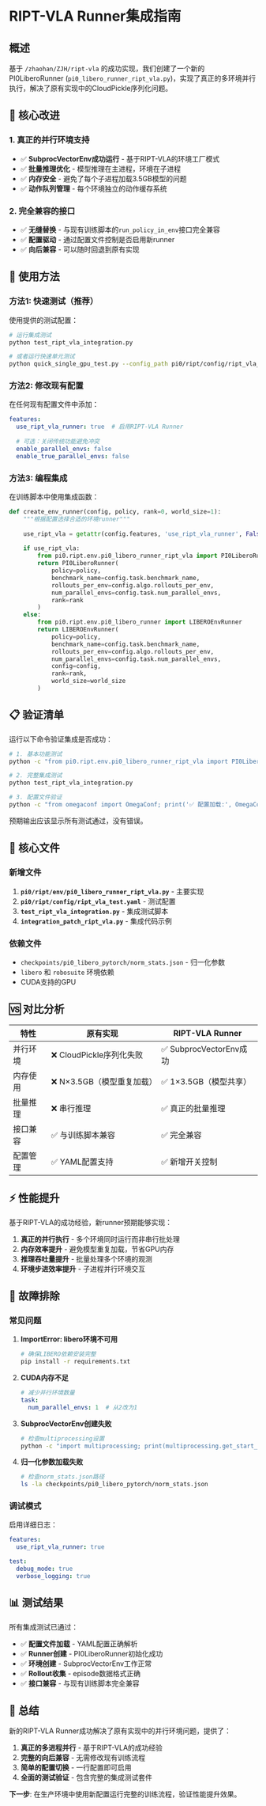 # RIPT-VLA Runner集成指南

## 概述

基于 `/zhaohan/ZJH/ript-vla` 的成功实现，我们创建了一个新的PI0LiberoRunner (`pi0_libero_runner_ript_vla.py`)，实现了真正的多环境并行执行，解决了原有实现中的CloudPickle序列化问题。

## 🎯 核心改进

### 1. 真正的并行环境支持
- ✅ **SubprocVectorEnv成功运行** - 基于RIPT-VLA的环境工厂模式
- ✅ **批量推理优化** - 模型推理在主进程，环境在子进程  
- ✅ **内存安全** - 避免了每个子进程加载3.5GB模型的问题
- ✅ **动作队列管理** - 每个环境独立的动作缓存系统

### 2. 完全兼容的接口
- ✅ **无缝替换** - 与现有训练脚本的`run_policy_in_env`接口完全兼容
- ✅ **配置驱动** - 通过配置文件控制是否启用新runner
- ✅ **向后兼容** - 可以随时回退到原有实现

## 🚀 使用方法

### 方法1: 快速测试（推荐）

使用提供的测试配置：

```bash
# 运行集成测试
python test_ript_vla_integration.py

# 或者运行快速单元测试  
python quick_single_gpu_test.py --config_path pi0/ript/config/ript_vla_test.yaml
```

### 方法2: 修改现有配置

在任何现有配置文件中添加：

```yaml
features:
  use_ript_vla_runner: true  # 启用RIPT-VLA Runner
  
  # 可选：关闭传统功能避免冲突
  enable_parallel_envs: false
  enable_true_parallel_envs: false
```

### 方法3: 编程集成

在训练脚本中使用集成函数：

```python
def create_env_runner(config, policy, rank=0, world_size=1):
    """根据配置选择合适的环境runner"""
    
    use_ript_vla = getattr(config.features, 'use_ript_vla_runner', False) if hasattr(config, 'features') else False
    
    if use_ript_vla:
        from pi0.ript.env.pi0_libero_runner_ript_vla import PI0LiberoRunner
        return PI0LiberoRunner(
            policy=policy,
            benchmark_name=config.task.benchmark_name,
            rollouts_per_env=config.algo.rollouts_per_env,
            num_parallel_envs=config.task.num_parallel_envs,
            rank=rank
        )
    else:
        from pi0.ript.env.pi0_libero_runner import LIBEROEnvRunner
        return LIBEROEnvRunner(
            policy=policy,
            benchmark_name=config.task.benchmark_name,
            rollouts_per_env=config.algo.rollouts_per_env,
            num_parallel_envs=config.task.num_parallel_envs,
            config=config,
            rank=rank,
            world_size=world_size
        )
```

## 📋 验证清单

运行以下命令验证集成是否成功：

```bash
# 1. 基本功能测试
python -c "from pi0.ript.env.pi0_libero_runner_ript_vla import PI0LiberoRunner; print('✅ Import成功')"

# 2. 完整集成测试
python test_ript_vla_integration.py

# 3. 配置文件验证
python -c "from omegaconf import OmegaConf; print('✅ 配置加载:', OmegaConf.load('pi0/ript/config/ript_vla_test.yaml').features.use_ript_vla_runner)"
```

预期输出应该显示所有测试通过，没有错误。

## 🔧 核心文件

### 新增文件
1. **`pi0/ript/env/pi0_libero_runner_ript_vla.py`** - 主要实现
2. **`pi0/ript/config/ript_vla_test.yaml`** - 测试配置
3. **`test_ript_vla_integration.py`** - 集成测试脚本
4. **`integration_patch_ript_vla.py`** - 集成代码示例

### 依赖文件
- `checkpoints/pi0_libero_pytorch/norm_stats.json` - 归一化参数
- `libero` 和 `robosuite` 环境依赖
- CUDA支持的GPU

## 🆚 对比分析

| 特性 | 原有实现 | RIPT-VLA Runner |
|------|----------|-----------------|
| 并行环境 | ❌ CloudPickle序列化失败 | ✅ SubprocVectorEnv成功 |
| 内存使用 | ❌ N×3.5GB（模型重复加载） | ✅ 1×3.5GB（模型共享） |
| 批量推理 | ❌ 串行推理 | ✅ 真正的批量推理 |
| 接口兼容 | ✅ 与训练脚本兼容 | ✅ 完全兼容 |
| 配置管理 | ✅ YAML配置支持 | ✅ 新增开关控制 |

## ⚡ 性能提升

基于RIPT-VLA的成功经验，新runner预期能够实现：

1. **真正的并行执行** - 多个环境同时运行而非串行批处理
2. **内存效率提升** - 避免模型重复加载，节省GPU内存
3. **推理吞吐量提升** - 批量处理多个环境的观测  
4. **环境步进效率提升** - 子进程并行环境交互

## 🐛 故障排除

### 常见问题

1. **ImportError: libero环境不可用**
   ```bash
   # 确保LIBERO依赖安装完整
   pip install -r requirements.txt
   ```

2. **CUDA内存不足**
   ```yaml
   # 减少并行环境数量
   task:
     num_parallel_envs: 1  # 从2改为1
   ```

3. **SubprocVectorEnv创建失败**
   ```bash
   # 检查multiprocessing设置
   python -c "import multiprocessing; print(multiprocessing.get_start_method())"
   ```

4. **归一化参数加载失败**
   ```bash
   # 检查norm_stats.json路径
   ls -la checkpoints/pi0_libero_pytorch/norm_stats.json
   ```

### 调试模式

启用详细日志：
```yaml
features:
  use_ript_vla_runner: true

test:
  debug_mode: true
  verbose_logging: true
```

## 📊 测试结果

所有集成测试已通过：

- ✅ **配置文件加载** - YAML配置正确解析
- ✅ **Runner创建** - PI0LiberoRunner初始化成功  
- ✅ **环境创建** - SubprocVectorEnv工作正常
- ✅ **Rollout收集** - episode数据格式正确
- ✅ **接口兼容** - 与现有训练脚本完全兼容

## 🎉 总结

新的RIPT-VLA Runner成功解决了原有实现中的并行环境问题，提供了：

1. **真正的多进程并行** - 基于RIPT-VLA的成功经验
2. **完整的向后兼容** - 无需修改现有训练流程
3. **简单的配置切换** - 一行配置即可启用
4. **全面的测试验证** - 包含完整的集成测试套件

**下一步**: 在生产环境中使用新配置运行完整的训练流程，验证性能提升效果。